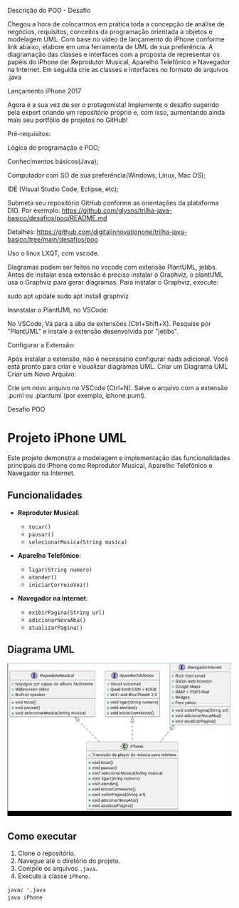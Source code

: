 Descrição do POO - Desafio

Chegou a hora de colocarmos em prática toda a concepção de análise de negócios, requisitos, conceitos da programação orientada a objetos e modelagem UML. Com base no vídeo de lançamento do iPhone conforme link abaixo, elabore em uma ferramenta de UML de sua preferência. A diagramação das classes e interfaces com a proposta de representar os papéis do iPhone de: Reprodutor Musical, Aparelho Telefônico e Navegador na Internet. Em seguida crie as classes e interfaces no formato de arquivos .java

Lançamento iPhone 2017

Agora é a sua vez de ser o protagonista! Implemente o desafio sugerido pela expert criando um repositório próprio e, com isso, aumentando ainda mais seu portfólio de projetos no GitHub!

Pré-requisitos:

Lógica de programação e POO;

Conhecimentos básicos(Java);

Computador com SO de sua preferência(Windows, Linux, Mac OS);

IDE (Visual Studio Code, Eclipse, etc);

Submeta seu repositório GitHub conforme as orientações da plataforma DIO. Por exemplo:
https://github.com/glysns/trilha-java-basico/desafios/poo/README.md

Detalhes:
https://github.com/digitalinnovationone/trilha-java-basico/tree/main/desafios/poo



Uso o linux LXQT, com vscode.

Diagramas podem ser feitos no vscode com extensão PlantUML, jebbs. Antes de instalar essa extensão é preciso instalar o Graphviz, o plantUML usa o Graphviz para gerar diagramas. Para instalar o Graphviz, execute:

sudo apt update
sudo apt install graphviz

Insnstalar o PlantUML no VSCode:

No VSCode, Vá para a aba de extensões (Ctrl+Shift+X).
Pesquise por "PlantUML" e instale a extensão desenvolvida por "jebbs".

Configurar a Extensão:

Após instalar a extensão, não é necessário configurar nada adicional. Você está pronto para criar e visualizar diagramas UML.
Criar um Diagrama UML
Criar um Novo Arquivo:

Crie um novo arquivo no VSCode (Ctrl+N).
Salve o arquivo com a extensão .puml ou .plantuml (por exemplo, iphone.puml).



Desafio POO

# Projeto iPhone UML

Este projeto demonstra a modelagem e implementação das funcionalidades principais do iPhone como Reprodutor Musical, Aparelho Telefônico e Navegador na Internet.

## Funcionalidades

- **Reprodutor Musical**:
  - `tocar()`
  - `pausar()`
  - `selecionarMusica(String musica)`

- **Aparelho Telefônico**:
  - `ligar(String numero)`
  - `atender()`
  - `iniciarCorreioVoz()`

- **Navegador na Internet**:
  - `exibirPagina(String url)`
  - `adicionarNovaAba()`
  - `atualizarPagina()`

## Diagrama UML

![Diagrama UML](./screen-20-07-2024-13-14.jpg)

## Como executar

1. Clone o repositório.
2. Navegue até o diretório do projeto.
3. Compile os arquivos `.java`.
4. Execute a classe `iPhone`.

```bash
javac *.java
java iPhone
